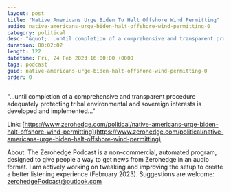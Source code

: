 ```yaml
---
layout: post
title: "Native Americans Urge Biden To Halt Offshore Wind Permitting"
audio: native-americans-urge-biden-halt-offshore-wind-permitting-0
category: political
desc: "&quot;...until completion of a comprehensive and transparent procedure adequately protecting tribal environmental and sovereign interests is developed and implemented...&quot;"
duration: 00:02:02
length: 122
datetime: Fri, 24 Feb 2023 16:00:00 +0000
tags: podcast
guid: native-americans-urge-biden-halt-offshore-wind-permitting-0
order: 0
---
```

&quot;...until completion of a comprehensive and transparent procedure adequately protecting tribal environmental and sovereign interests is developed and implemented...&quot;

Link: [https://www.zerohedge.com/political/native-americans-urge-biden-halt-offshore-wind-permitting](https://www.zerohedge.com/political/native-americans-urge-biden-halt-offshore-wind-permitting)

About: The Zerohedge Podcast is a non-commercial, automated program, designed to give people a way to get news from Zerohedge in an audio format.  I am actively working on tweaking and improving the setup to create a better listening experience (February 2023).  Suggestions are welcome: [zerohedgePodcast@outlook.com](mailto:zerohedgePodcast@outlook.com)